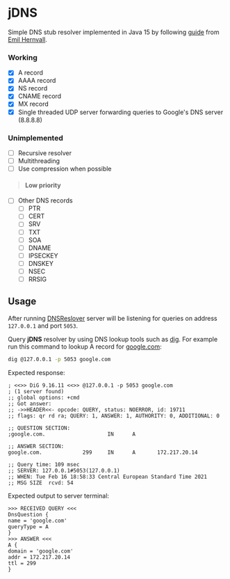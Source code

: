 # jDNS

Simple DNS stub resolver implemented in Java 15 by following [guide](https://github.com/EmilHernvall/dnsguide)
from [Emil Hernvall](https://github.com/EmilHernvall).

### Working

- [x] A record
- [x] AAAA record
- [x] NS record
- [x] CNAME record
- [x] MX record
- [x] Single threaded UDP server forwarding queries to Google's DNS server (8.8.8.8)

### Unimplemented

- [ ] Recursive resolver
- [ ] Multithreading
- [ ] Use compression when possible

> #### Low priority

- [ ] Other DNS records
    - [ ] PTR
    - [ ] CERT
    - [ ] SRV
    - [ ] TXT
    - [ ] SOA
    - [ ] DNAME
    - [ ] IPSECKEY
    - [ ] DNSKEY
    - [ ] NSEC
    - [ ] RRSIG

## Usage

After running [DNSReslover](src/main/java/DnsResolver.java) server will be listening for queries on address `127.0.0.1`
and port `5053`.

Query **jDNS** resolver by using DNS lookup tools such as [dig](https://www.isc.org/download/). For example run this
command to lookup A record for [google.com](https://google.com):

```bash
dig @127.0.0.1 -p 5053 google.com
```

Expected response:

```
; <<>> DiG 9.16.11 <<>> @127.0.0.1 -p 5053 google.com
; (1 server found)
;; global options: +cmd
;; Got answer:
;; ->>HEADER<<- opcode: QUERY, status: NOERROR, id: 19711
;; flags: qr rd ra; QUERY: 1, ANSWER: 1, AUTHORITY: 0, ADDITIONAL: 0

;; QUESTION SECTION:
;google.com.                    IN      A

;; ANSWER SECTION:
google.com.             299     IN      A       172.217.20.14

;; Query time: 109 msec
;; SERVER: 127.0.0.1#5053(127.0.0.1)
;; WHEN: Tue Feb 16 18:58:33 Central European Standard Time 2021
;; MSG SIZE  rcvd: 54
```

Expected output to server terminal:

```
>>> RECEIVED QUERY <<<
DnsQuestion {
name = 'google.com'
queryType = A
}
>>> ANSWER <<<
A {
domain = 'google.com'
addr = 172.217.20.14
ttl = 299
}
```